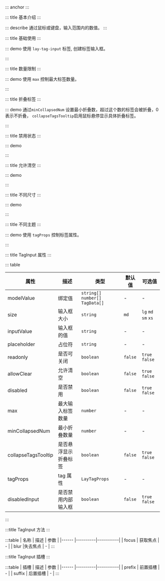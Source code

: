 ::: anchor
:::

::: title 基本介绍
:::

::: describe 通过鼠标或键盘，输入范围内的数值。
:::

::: title 基础使用
:::

::: demo 使用 `lay-tag-input` 标签, 创建标签输入框。  

<template>
  <lay-tag-input v-model="data1" v-model:inputValue="inputValue1" placeholder="请输入" style="width:320px"></lay-tag-input>
</template>

<script>
import { ref,watch } from 'vue'

export default {
  setup() {
    const data1 = ref([{value:1,label:'Vue',closable: true}]);
    const inputValue1 = ref("");

    return {
      data1,
      inputValue1
    }
  }
}
</script>

:::

::: title 数量限制
:::

::: demo 使用 `max` 控制最大标签数量。  

<template>
  <lay-tag-input v-model="data2" v-model:inputValue="inputValue2" :max="3" placeholder="最多输入3个" style="width:320px"></lay-tag-input>
</template>

<script>
import { ref,watch } from 'vue'

export default {
  setup() {
    const data2 = ref([]);
    const inputValue2 = ref("");

    return {
      data2,
      inputValue2
    }
  }
}
</script>

:::

::: title 折叠标签
:::

::: demo 通过`minCollapsedNum` 设置最小折叠数，超过这个数的标签会被折叠，0表示不折叠， `collapseTagsTooltip`启用鼠标悬停显示具体折叠标签。  

<template>
<lay-space direction="vertical" size="md">
 minCollapsedNum = 3<lay-tag-input v-model="data3" v-model:inputValue="inputValue3" :minCollapsedNum="3" style="width:auto"></lay-tag-input>
 collapseTagsTooltip <lay-tag-input v-model="data3" v-model:inputValue="inputValue3" :minCollapsedNum="3" collapseTagsTooltip style="width:auto"></lay-tag-input>
</lay-space>
</template>

<script>
import { ref,watch } from 'vue'

export default {
  setup() {
    const data3 = ref(['标签1','标签2','标签3','标签4']);
    const inputValue3 = ref("");

    return {
      data3,
      inputValue3
    }
  }
}
</script>

:::

::: title 禁用状态
:::

::: demo  

<template>
  <lay-tag-input v-model="data4" v-model:inputValue="inputValue4" disabled style="width:320px"></lay-tag-input>
</template>

<script>
import { ref,watch } from 'vue'

export default {
  setup() {
    const data4 = ref(['标签1','标签2']);
    const inputValue4 = ref("");

    return {
      data4,
      inputValue4
    }
  }
}
</script>

:::

::: title 允许清空
:::

::: demo

<template>
  <lay-tag-input v-model="data5" v-model:inputValue="inputValue5" allow-clear style="width:320px"></lay-tag-input>
</template>

<script>
import { ref,watch } from 'vue'

export default {
  setup() {
    const data5 = ref(['标签1','标签2']);
    const inputValue5 = ref("");

    return {
      data5,
      inputValue5
    }
  }
}
</script>

:::

::: title 不同尺寸
:::

::: demo  

<template>
<div style="width:320px;display:flex;flex-direction: column;gap: 16px;">
  <lay-tag-input v-model="data6" v-model:inputValue="inputValue6" size="xs"></lay-tag-input>
  <lay-tag-input v-model="data6" v-model:inputValue="inputValue6" size="sm"></lay-tag-input>
  <lay-tag-input v-model="data6" v-model:inputValue="inputValue6" size="md"></lay-tag-input>
  <lay-tag-input v-model="data6" v-model:inputValue="inputValue6" size="lg"></lay-tag-input>
</div>
</template>

<script>
import { ref,watch } from 'vue'

export default {
  setup() {
    const data6 = ref(['标签1','标签2']);
    const inputValue6 = ref("");

    return {
      data6,
      inputValue6
    }
  }
}
</script>

:::

::: title 不同主题
:::

::: demo 使用 `tagProps` 控制标签属性。  

<template>
<lay-space direction="vertical" fill style="width:320px">
  <lay-tag-input v-model="data7" v-model:inputValue="inputValue7" :tagProps="{color:'#86909c',variant:'light', bordered:false}"></lay-tag-input>
  <lay-tag-input v-model="data7" v-model:inputValue="inputValue7" :tagProps="{color:'#ffb400',variant:'light'}"></lay-tag-input>
  <lay-tag-input v-model="data7" v-model:inputValue="inputValue7" :tagProps="{color:'#0fc6c2',variant:'light'}"></lay-tag-input>
  <lay-tag-input v-model="data7" v-model:inputValue="inputValue7" :tagProps="{color:'#409EFF',variant:'light'}"></lay-tag-input>
</lay-space>
</template>

<script>
import { ref,watch } from 'vue'

export default {
  setup() {
    const data7 = ref(['标签1','标签2']);
    const inputValue7 = ref("");

    return {
      data7,
      inputValue7
    }
  }
}
</script>

:::

::: title TagInput 属性
:::

::: table

| 属性        | 描述     | 类型    | 默认值    | 可选值                             |
| ----------- | -------- | ------ | ------ | ------ |
| modelValue  | 绑定值  | `string[]` `number[]` `TagData[]`| -| -|
| size | 输入框大小 |`string` | `md` | `lg` `md` `sm` `xs`|
| inputValue | 输入框的值 | `string` | -| - | 
| placeholder | 占位符 | `string` | - | - |
| readonly | 是否可关闭 | `boolean` | `false` | `true` `false`|
| allowClear  | 允许清空  | `boolean` | `false` | `true` `false`|
| disabled | 是否禁用  | `boolean` | `false` | `true` `false`|
| max    | 最大输入标签数量  | `number` | -|-|
| minCollapsedNum | 最小折叠数量 | `number`| - | -|
| collapseTagsTooltip|是否悬浮显示折叠标签| `boolean` | `false` | `true` `false`|
| tagProps| tag 属性| `LayTagProps`|-|-|
| disabledInput|是否禁用内部输入框|`boolean` | `false` | `true` `false`|

:::

:::title TagInput 方法
:::

:::table
| 名称 | 描述 | 参数 |
|------ |----------|-----------|
| focus | 获取焦点 | - |
| blur |失去焦点  | - |
:::

:::title TagInput 插槽
:::

:::table
| 插槽 | 描述 | 参数 |
|------ |----------|-----------|
| prefix | 前置插槽 | - |
| suffix | 后置插槽 | - |
:::
